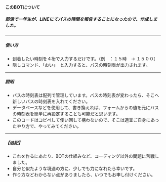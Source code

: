 #### このBOTについて

##### 部活で一年生が、LINEにてバスの時間を報告することになったので、作成しました。
---
##### 使い方
- 到着したい時刻を４桁で入力するだけです。（例　：１５時　→ １５００）
- 隠しコマンド、「おい」　と入力すると、バスの時刻表が出力されます。
---
##### 説明
- バスの時刻表は配列で管理しています。バスの時刻表が変わったら、そこへ新しいバスの時刻表を入れてください。
- データベースなどを使用して、書き換えれば、フォームからの値を元にバスの時刻表を簡単に再設定することも可能だと思います。
- このコードはコピペして使い回して構わないので、そこは適宜ご自身にあったやり方で、やってみてください。
---
##### 【追記】
- これを作るにあたり、BOTの仕組みなど、コーディング以外の問題に苦戦しました。
- 自分と似たような境遇の方に、少しでも力になれたら幸いです。
- 作り方などわからない点がありましたら、いつでもお申し付けください。
